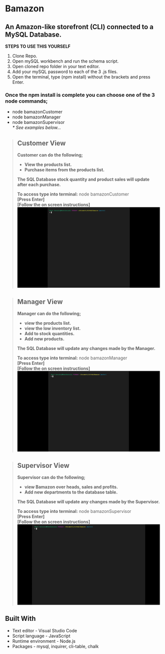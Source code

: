 # Bamazon

## An Amazon-like storefront (CLI) connected to a MySQL Database.

**STEPS TO USE THIS YOURSELF**

1. Clone Repo.
2. Open mySQL workbench and run the schema script.
3. Open cloned repo folder in your text editor.
4. Add your mySQL password to each of the 3 .js files.
5. Open the terminal, type (npm install) without the brackets and press Enter.

### Once the npm install is complete you can choose one of the 3 node commands;

- node bamazonCustomer
- node bamazonManager
- node bamazonSupervisor  
  _\* See examples below..._

> ## Customer View
>
> **Customer can do the following;**
>
> - **View the products list.**
> - **Purchase items from the products list.**
>
> **The SQL Database stock quantity and product sales will update after each purchase.**
>
> **To access type into terminal:** node bamazonCustomer  
> **[Press Enter]**  
> **[Follow the on screen instructions]**  
> ![Customer.Gif](./images/customer.gif "bamazonCustomer example")

> ## Manager View
>
> **Manager can do the following;**
>
> - **view the products list.**
> - **view the low inventory list.**
> - **Add to stock quantities.**
> - **Add new products.**
>
> **The SQL Database will update any changes made by the Manager.**
>
> **To access type into terminal:** node bamazonManager  
> **[Press Enter]**  
> **[Follow the on screen instructions]**  
> ![Manager.Gif](./images/manager.gif "bamazonManager example")

> ## Supervisor View
>
> **Supervisor can do the following;**
>
> - **view Bamazon over heads, sales and profits.**
> - **Add new departments to the database table.**
>
> **The SQL Database will update any changes made by the Supervisor.**
>
> **To access type into terminal:** node bamazonSupervisor  
> **[Press Enter]**  
> **[Follow the on screen instructions]**  
> ![Supervisor.Gif](./images/supervisor.gif "bamazonSupervisor example")

## Built With

- Text editor - Visual Studio Code
- Script language - JavaScript
- Runtime environment - Node.js
- Packages - mysql, inquirer, cli-table, chalk
